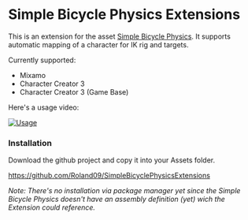 # Simple Bicycle Physics Extensions

This is an extension for the asset [Simple Bicycle Physics](https://assetstore.unity.com/packages/tools/physics/simple-bicycle-physics-206818?aid=1011lfvh6&pubref=sbp&utm_source=aff). It supports automatic mapping of a character for IK rig and targets.

Currently supported:

* Mixamo
* Character Creator 3
* Character Creator 3 (Game Base)

Here's a usage video:

[![Usage](http://img.youtube.com/vi/okN1vO68UjE/0.jpg)](https://www.youtube.com/watch?v=okN1vO68UjE)

### Installation

Download the github project and copy it into your Assets folder.

https://github.com/Roland09/SimpleBicyclePhysicsExtensions

*Note: There's no installation via package manager yet since the Simple Bicycle Physics doesn't have an assembly definition (yet) wich the Extension could reference.*
